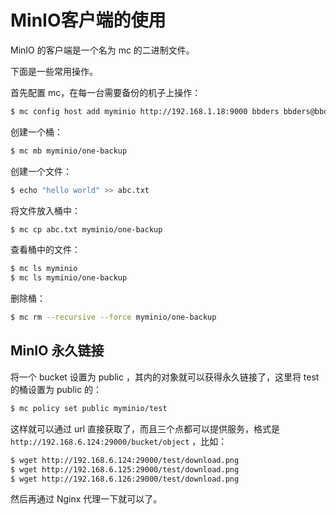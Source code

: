 # MinIO客户端的使用

MinIO 的客户端是一个名为 mc 的二进制文件。

下面是一些常用操作。

首先配置 mc，在每一台需要备份的机子上操作：

```bash
$ mc config host add myminio http://192.168.1.18:9000 bbders bbders@bbdops.com
```

创建一个桶：

```bash
$ mc mb myminio/one-backup
```

创建一个文件：

```bash
$ echo "hello world" >> abc.txt
```

将文件放入桶中：

```bash
$ mc cp abc.txt myminio/one-backup
```

查看桶中的文件：

```bash
$ mc ls myminio
$ mc ls myminio/one-backup
```

删除桶：

```bash
$ mc rm --recursive --force myminio/one-backup
```





## MinIO 永久链接

将一个 bucket 设置为 public ，其内的对象就可以获得永久链接了，这里将 test 的桶设置为 public 的：

```bash
$ mc policy set public myminio/test
```

这样就可以通过 url 直接获取了，而且三个点都可以提供服务，格式是 `http://192.168.6.124:29000/bucket/object` ，比如：

```bash
$ wget http://192.168.6.124:29000/test/download.png
$ wget http://192.168.6.125:29000/test/download.png
$ wget http://192.168.6.126:29000/test/download.png
```

然后再通过 Nginx 代理一下就可以了。













